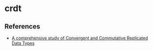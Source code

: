 # crdt

## References
- [A comprehensive study of Convergent and Commutative Replicated Data Types](https://hal.inria.fr/inria-00555588/document)
